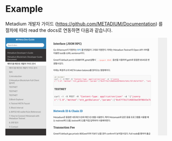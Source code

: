 Example
==========
Metadium 개발자 가이드 (https://github.com/METADIUM/Documentation) 를 절차에 따라 read the docs로 연동하면 다음과 같습니다.

![example](./images/example.png)